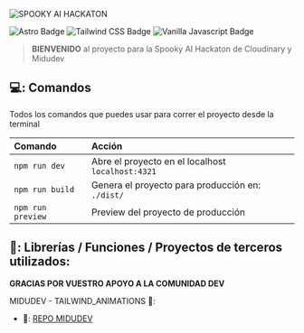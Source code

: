 ![SPOOKY AI HACKATON](./public/img/corporative/hackathon-banner.avif)

![Astro Badge](https://img.shields.io/badge/Astro-FF3E00?logo=astro&logoColor=fff&style=flat)
![Tailwind CSS Badge](https://img.shields.io/badge/Tailwind%20CSS-06B6D4?logo=tailwindcss&logoColor=fff&style=flat)
![Vanilla Javascript Badge](https://img.shields.io/badge/Javascript-f0db4f?logo=javascript&logoColor=fff&style=flat)

>  **BIENVENIDO** al proyecto para la Spooky AI Hackaton de Cloudinary y Midudev

## 💻: Comandos

Todos los comandos que puedes usar para correr el proyecto desde la terminal

| Comando                   | Acción                                           |
| :------------------------ | :----------------------------------------------- |
| `npm run dev`             | Abre el proyecto en el localhost `localhost:4321`|
| `npm run build`           | Genera el proyecto para producción en: `./dist/` |
| `npm run preview`         | Preview del proyecto de producción               |

## :revolving_hearts:: Librerías / Funciones / Proyectos de terceros utilizados:

**GRACIAS POR VUESTRO APOYO A LA COMUNIDAD DEV**

MIDUDEV - TAILWIND_ANIMATIONS 🤙:
- 🎊: [REPO MIDUDEV](https://github.com/midudev/tailwind-animations)
